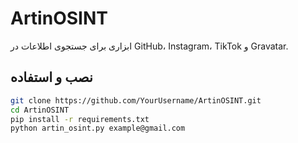# ArtinOSINT

ابزاری برای جستجوی اطلاعات در GitHub، Instagram، TikTok و Gravatar.

## نصب و استفاده

```bash
git clone https://github.com/YourUsername/ArtinOSINT.git
cd ArtinOSINT
pip install -r requirements.txt
python artin_osint.py example@gmail.com
